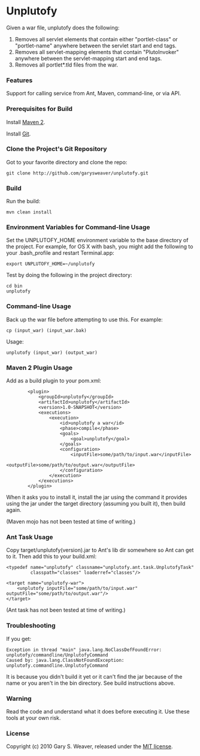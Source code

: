 Unplutofy
=========

Given a war file, unplutofy does the following:

1. Removes all servlet elements that contain either "portlet-class" or "portlet-name" anywhere between the servlet start and end tags.
2. Removes all servlet-mapping elements that contain "PlutoInvoker" anywhere between the servlet-mapping start and end tags.
3. Removes all portlet*.tld files from the war.

### Features

Support for calling service from Ant, Maven, command-line, or via API.

### Prerequisites for Build

Install [Maven 2][m2].

Install [Git][git].

### Clone the Project's Git Repository

Got to your favorite directory and clone the repo:

    git clone http://github.com/garysweaver/unplutofy.git

### Build

Run the build:

    mvn clean install

### Environment Variables for Command-line Usage

Set the UNPLUTOFY_HOME environment variable to the base directory of the project. For example, for OS X with bash, you might add the following to your .bash_profile and restart Terminal.app:

    export UNPLUTOFY_HOME=~/unplutofy

Test by doing the following in the project directory:

    cd bin
    unplutofy

### Command-line Usage

Back up the war file before attempting to use this. For example:

    cp (input_war) (input_war.bak)
    
Usage:

    unplutofy (input_war) (output_war)

### Maven 2 Plugin Usage

Add as a build plugin to your pom.xml:

            <plugin>
                <groupId>unplutofy</groupId>
                <artifactId>unplutofy</artifactId>
                <version>1.0-SNAPSHOT</version>
                <executions>
                    <execution>
                        <id>unplutofy a war</id>
                        <phase>compile</phase>
                        <goals>
                            <goal>unplutofy</goal>
                        </goals>
                        <configuration>
                            <inputFile>some/path/to/input.war</inputFile>
                            <outputFile>some/path/to/output.war</outputFile>
                        </configuration>
                    </execution>
                </executions> 
            </plugin>

When it asks you to install it, install the jar using the command it provides using the jar under the target directory (assuming you built it), then build again.

(Maven mojo has not been tested at time of writing.)

### Ant Task Usage

Copy target/unplutofy(version).jar to Ant's lib dir somewhere so Ant can get to it. Then add this to your build.xml:

    <typedef name="unplutofy" classname="unplutofy.ant.task.UnplutofyTask"
             classpath="classes" loaderref="classes"/>
    
    <target name="unplutofy-war">
        <unplutofy inputFile="some/path/to/input.war" outputFile="some/path/to/output.war"/>
    </target>
    
(Ant task has not been tested at time of writing.)
    
### Troubleshooting

If you get:

    Exception in thread "main" java.lang.NoClassDefFoundError: unplutofy/commandline/UnplutofyCommand
    Caused by: java.lang.ClassNotFoundException: unplutofy.commandline.UnplutofyCommand

It is because you didn't build it yet or it can't find the jar because of the name or you aren't in the bin directory. See build instructions above.

### Warning

Read the code and understand what it does before executing it. Use these tools at your own risk.

### License

Copyright (c) 2010 Gary S. Weaver, released under the [MIT license][lic].


[lic]: http://github.com/garysweaver/unplutofy/blob/master/LICENSE
[git]: http://git-scm.com/
[m2]: http://maven.apache.org/
